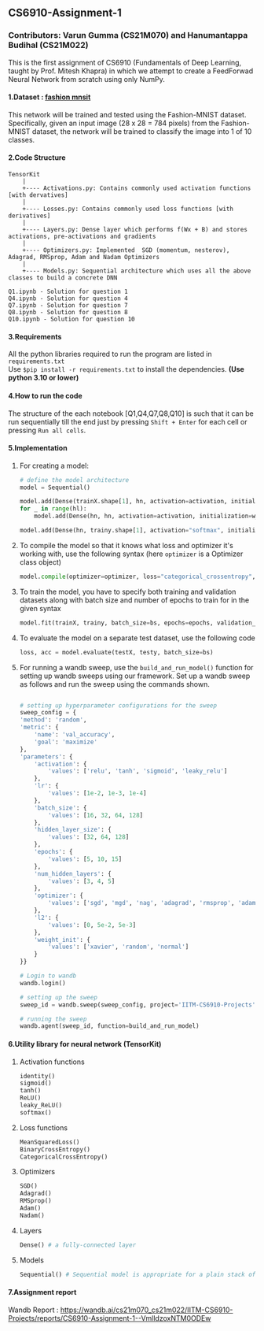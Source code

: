 ## CS6910-Assignment-1

### Contributors: Varun Gumma (CS21M070) and Hanumantappa Budihal (CS21M022)

This is the first assignment of CS6910 (Fundamentals of Deep Learning, taught by Prof. Mitesh Khapra) in which we attempt to create a FeedForwad Neural Network from scratch using only NumPy.

#### 1.Dataset : [fashion mnsit](https://keras.io/api/datasets/fashion_mnist/)  
This network will be trained and tested using the Fashion-MNIST dataset. Specifically, given an input image (28 x 28 = 784 pixels) from the Fashion-MNIST dataset, the network will be trained to classify the image into 1 of 10 classes.

#### 2.Code Structure 
    
    TensorKit
        |
        +---- Activations.py: Contains commonly used activation functions [with dervatives]
        |
        +---- Losses.py: Contains commonly used loss functions [with derivatives]
        |
        +---- Layers.py: Dense layer which performs f(Wx + B) and stores activations, pre-activations and gradients
        |
        +---- Optimizers.py: Implemented  SGD (momentum, nesterov), Adagrad, RMSprop, Adam and Nadam Optimizers
        |
        +---- Models.py: Sequential architecture which uses all the above classes to build a concrete DNN

    Q1.ipynb - Solution for question 1 
    Q4.ipynb - Solution for question 4
    Q7.ipynb - Solution for question 7
    Q8.ipynb - Solution for question 8
    Q10.ipynb - Solution for question 10
  
#### 3.Requirements
All the python libraries required to run the program are listed in `requirements.txt`    
Use `$pip install -r requirements.txt` to install the dependencies. **(Use python 3.10 or lower)**

#### 4.How to run the code

The structure of the each notebook [Q1,Q4,Q7,Q8,Q10] is such that it can be run sequentially till the end just by pressing ```Shift + Enter``` for each cell or pressing ```Run all cells```.

#### 5.Implementation 
1. For creating a model:

    ```python
    # define the model architecture
    model = Sequential()

    model.add(Dense(trainX.shape[1], hn, activation=activation, initialization=w_init))
    for _ in range(hl):
        model.add(Dense(hn, hn, activation=activation, initialization=w_init))
    
    model.add(Dense(hn, trainy.shape[1], activation="softmax", initialization=w_init))
    ```

2. To compile the model so that it knows what loss and optimizer it's working with, use the following syntax (here ```optimizer``` is a Optimizer class object)

    ```python
    model.compile(optimizer=optimizer, loss="categorical_crossentropy", weight_decay=l2)
    ```

3. To train the model, you have to specify both training and validation datasets along with batch size and number of epochs to train for in the given syntax

    ```python
    model.fit(trainX, trainy, batch_size=bs, epochs=epochs, validation_data=(valX, valy))
    ```

4. To evaluate the model on a separate test dataset, use the following code 

    ```python
    loss, acc = model.evaluate(testX, testy, batch_size=bs)
    ```

5. For running a wandb sweep,  use the ```build_and_run_model()``` function for setting up wandb sweeps using our framework. Set up a wandb sweep as follows and run the sweep using the commands shown.

    ```python

    # setting up hyperparameter configurations for the sweep
    sweep_config = {
    'method': 'random',
    'metric': {
        'name': 'val_accuracy',
        'goal': 'maximize'
    },
    'parameters': {
        'activation': {
            'values': ['relu', 'tanh', 'sigmoid', 'leaky_relu']
        },
        'lr': {
            'values': [1e-2, 1e-3, 1e-4]
        },
        'batch_size': {
            'values': [16, 32, 64, 128]
        },
        'hidden_layer_size': {
            'values': [32, 64, 128]
        },
        'epochs': {
            'values': [5, 10, 15]
        },
        'num_hidden_layers': {
            'values': [3, 4, 5]
        },
        'optimizer': {
            'values': ['sgd', 'mgd', 'nag', 'adagrad', 'rmsprop', 'adam', 'nadam']
        },
        'l2': {
            'values': [0, 5e-2, 5e-3]
        },
        'weight_init': {
            'values': ['xavier', 'random', 'normal']
        }
    }}

    # Login to wandb
    wandb.login()
    
    # setting up the sweep        
    sweep_id = wandb.sweep(sweep_config, project='IITM-CS6910-Projects')

    # running the sweep
    wandb.agent(sweep_id, function=build_and_run_model)

    ```
#### 6.Utility library for neural network (TensorKit)

1. Activation functions

    ```python
    identity()
    sigmoid()
    tanh()
    ReLU()
    leaky_ReLU()
    softmax()

    ```

2. Loss functions

    ```python
    MeanSquaredLoss()
    BinaryCrossEntropy()
    CategoricalCrossEntropy()

    ```

3. Optimizers 

    ```python
    SGD()
    Adagrad()
    RMSprop()
    Adam()
    Nadam()

    ```

4. Layers

    ```python
    Dense() # a fully-connected layer
    ```
5. Models

    ```python
    Sequential() # Sequential model is appropriate for a plain stack of layers
    ```
#### 7.Assignment report 
Wandb Report : https://wandb.ai/cs21m070_cs21m022/IITM-CS6910-Projects/reports/CS6910-Assignment-1--VmlldzoxNTM0ODEw

